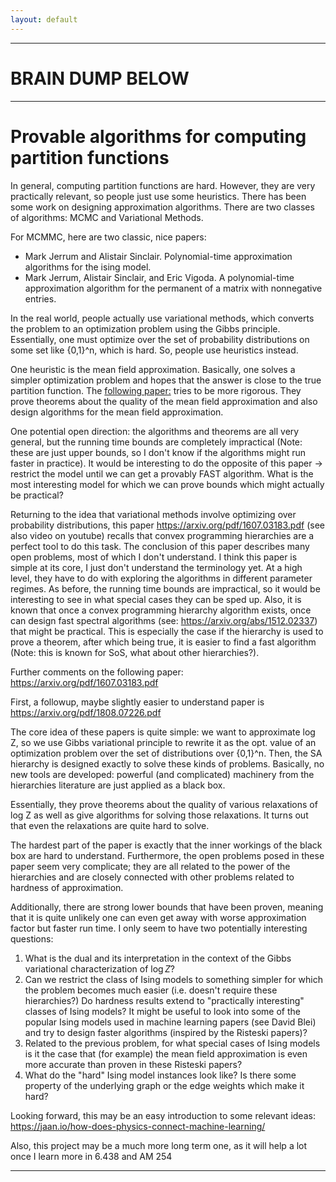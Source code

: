 ```yaml
---
layout: default
---
```


---
# BRAIN DUMP BELOW
---

# Provable algorithms for computing partition functions

In general, computing partition functions are hard. However, they are very practically relevant, so people just use some heuristics. There has been some work on designing approximation algorithms. There are two classes of algorithms: MCMC and Variational Methods.

For MCMMC, here are two classic, nice papers:
- Mark Jerrum and Alistair Sinclair.  Polynomial-time approximation algorithms for the ising model.
- Mark Jerrum, Alistair Sinclair, and Eric Vigoda.  A polynomial-time approximation algorithm for the permanent of a matrix with nonnegative entries.

In the real world, people actually use variational methods, which converts the problem to an optimization problem using the Gibbs principle. Essentially, one must optimize over the set of probability distributions on some set like {0,1}^n, which is hard. So, people use heuristics instead.

One heuristic is the mean field approximation. Basically, one solves a simpler optimization problem and hopes that the answer is close to the true partition function. The [following paper:][jain-mean-field-2018] tries to be more rigorous. They prove theorems about the quality of the mean field approximation and also design algorithms for the mean field approximation.

One potential open direction: the algorithms and theorems are all very general, but the running time bounds are completely impractical (Note: these are just upper bounds, so I don't know if the algorithms might run faster in practice). It would be interesting to do the opposite of this paper -> restrict the model until we can get a provably FAST algorithm. What is the most interesting model for which we can prove bounds which might actually be practical?

Returning to the idea that variational methods involve optimizing over probability distributions, this paper https://arxiv.org/pdf/1607.03183.pdf (see also video on youtube) recalls that convex programming hierarchies are a perfect tool to do this task. The conclusion of this paper describes many open problems, most of which I don't understand. I think this paper is simple at its core, I just don't understand the terminology yet. At a high level, they have to do with exploring the algorithms in different parameter regimes. As before, the running time bounds are impractical, so it would be interesting to see in what special cases they can be sped up. Also, it is known that once a convex programming hierarchy algorithm exists, once can design fast spectral algorithms (see: https://arxiv.org/abs/1512.02337) that might be practical. This is especially the case if the hierarchy is used to prove a theorem, after which being true, it is easier to find a fast algorithm (Note: this is known for SoS, what about other hierarchies?).

Further comments on the following paper: https://arxiv.org/pdf/1607.03183.pdf

First, a followup, maybe slightly easier to understand paper is https://arxiv.org/pdf/1808.07226.pdf

The core idea of these papers is quite simple: we want to approximate log Z, so we use Gibbs variational principle to rewrite it as the opt. value of an optimization problem over the set of distributions over {0,1}^n. Then, the SA hierarchy is designed exactly to solve these kinds of problems. Basically, no new tools are developed: powerful (and complicated) machinery from the hierarchies literature are just applied as a black box.

Essentially, they prove theorems about the quality of various relaxations of log Z as well as give algorithms for solving those relaxations. It turns out that even the relaxations are quite hard to solve.

The hardest part of the paper is exactly that the inner workings of the black box are hard to understand. Furthermore, the open problems posed in these paper seem very complicate; they are all related to the power of the hierarchies and are closely connected with other problems related to hardness of approximation.

Additionally, there are strong lower bounds that have been proven, meaning that it is quite unlikely one can even get away with worse approximation factor but faster run time. I only seem to have two potentially interesting questions:

1. What is the dual and its interpretation in the context of the Gibbs variational characterization of $\log Z$?
2. Can we restrict the class of Ising models to something simpler for which the problem becomes much easier (i.e. doesn't require these hierarchies?) Do hardness results extend to "practically interesting" classes of Ising models? It might be useful to look into some of the popular Ising models used in machine learning papers (see David Blei) and try to design faster algorithms (inspired by the Risteski papers)?
3. Related to the previous problem, for what special cases of Ising models is it the case that (for example) the mean field approximation is even more accurate than proven in these Risteski papers?
4. What do the "hard" Ising model instances look like? Is there some property of the underlying graph or the edge weights which make it hard?

Looking forward, this may be an easy introduction to some relevant ideas: https://jaan.io/how-does-physics-connect-machine-learning/

Also, this project may be a much more long term one, as it will help a lot once I learn more in 6.438 and AM 254

---
[jain-mean-field-2018]: https://arxiv.org/pdf/1802.06126.pdf
